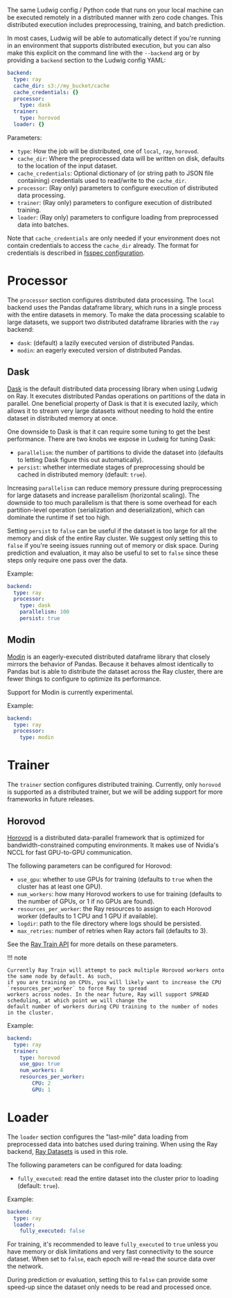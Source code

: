 The same Ludwig config / Python code that runs on your local machine can be executed remotely in a distributed manner
with zero code changes. This distributed execution includes preprocessing, training, and batch prediction.

In most cases, Ludwig will be able to automatically detect if you're running in an environment that supports distributed
execution, but you can also make this explicit on the command line with the `--backend` arg or by providing a `backend`
section to the Ludwig config YAML:

```yaml
backend:
  type: ray
  cache_dir: s3://my_bucket/cache
  cache_credentials: {}
  processor:
    type: dask
  trainer:
    type: horovod
  loader: {}
```

Parameters:

- `type`: How the job will be distributed, one of `local`, `ray`, `horovod`.
- `cache_dir`: Where the preprocessed data will be written on disk, defaults to the location of the input dataset.
- `cache_credentials`: Optional dictionary of (or string path to JSON file containing) credentials used to read/write to the `cache_dir`.
- `processor`: (Ray only) parameters to configure execution of distributed data processing.
- `trainer`: (Ray only) parameters to configure execution of distributed training.
- `loader`: (Ray only) parameters to configure loading from preprocessed data into batches.

Note that `cache_credentials` are only needed if your environment does not contain credentials to access the `cache_dir` already. The format
for credentials is described in [fsspec configuration](https://filesystem-spec.readthedocs.io/en/latest/features.html?highlight=credentials#configuration).

# Processor

The `processor` section configures distributed data processing. The `local` backend uses the Pandas dataframe library, which runs in a single
process with the entire datasets in memory. To make the data processing scalable to large datasets, we support two distributed dataframe libraries
with the `ray` backend:

- `dask`: (default) a lazily executed version of distributed Pandas.
- `modin`: an eagerly executed version of distributed Pandas.

## Dask

[Dask](https://dask.org/) is the default distributed data processing library when using Ludwig on Ray. It executes distributed Pandas operations
on partitions of the data in parallel. One beneficial property of Dask is that it is executed lazily, which allows it to stream very large datasets
without needing to hold the entire dataset in distributed memory at once.

One downside to Dask is that it can require some tuning to get the best performance. There are two knobs we expose in Ludwig for tuning Dask:

- `parallelism`: the number of partitions to divide the dataset into (defaults to letting Dask figure this out automatically).
- `persist`: whether intermediate stages of preprocessing should be cached in distributed memory (default: `true`).

Increasing `parallelism` can reduce memory pressure during preprocessing for large datasets and increase parallelism (horizontal scaling). The downside to
too much parallelism is that there is some overhead for each partition-level operation (serialization and deserialization), which can dominate the runtime
if set too high.

Setting `persist` to `false` can be useful if the dataset is too large for all the memory and disk of the entire Ray cluster. We suggest only
setting this to `false` if you're seeing issues running out of memory or disk space. During prediction and evaluation, it may also be useful to
set to `false` since these steps only require one pass over the data.

Example:

```yaml
backend:
  type: ray
  processor:
    type: dask
    parallelism: 100
    persist: true
```

## Modin

[Modin](https://github.com/modin-project/modin) is an eagerly-executed distributed dataframe library that closely mirrors the behavior of
Pandas. Because it behaves almost identically to Pandas but is able to distribute the dataset
across the Ray cluster, there are fewer things to configure to optimize its performance.

Support for Modin is currently experimental.

Example:

```yaml
backend:
  type: ray
  processor:
    type: modin
```

# Trainer

The `trainer` section configures distributed training. Currently, only `horovod` is supported as a distributed trainer, but
we will be adding support for more frameworks in future releases.

## Horovod

[Horovod](https://horovod.ai/) is a distributed data-parallel framework that is optimized for bandwidth-constrained computing
environments. It makes use of Nvidia's NCCL for fast GPU-to-GPU communication.

The following parameters can be configured for Horovod:

- `use_gpu`: whether to use GPUs for training (defaults to `true` when the cluster has at least one GPU).
- `num_workers`: how many Horovod workers to use for training (defaults to the number of GPUs, or 1 if no GPUs are found).
- `resources_per_worker`: the Ray resources to assign to each Horovod worker (defaults to 1 CPU and 1 GPU if available).
- `logdir`: path to the file directory where logs should be persisted.
- `max_retries`: number of retries when Ray actors fail (defaults to 3).

See the [Ray Train API](https://docs.ray.io/en/latest/train/api.html#trainer) for more details on these parameters.

!!! note

    Currently Ray Train will attempt to pack multiple Horovod workers onto the same node by default. As such,
    if you are training on CPUs, you will likely want to increase the CPU `resources_per_worker` to force Ray to spread
    workers across nodes. In the near future, Ray will support SPREAD scheduling, at which point we will change the
    default number of workers during CPU training to the number of nodes in the cluster.

Example:

```yaml
backend:
  type: ray
  trainer:
    type: horovod
    use_gpu: true
    num_workers: 4
    resources_per_worker:
        CPU: 2
        GPU: 1
```

# Loader

The `loader` section configures the "last-mile" data loading from preprocessed data into batches used during training.
When using the Ray backend, [Ray Datasets](https://docs.ray.io/en/latest/data/dataset.html) is used in this role.

The following parameters can be configured for data loading:

- `fully_executed`: read the entire dataset into the cluster prior to loading (default: `true`).

Example:

```yaml
backend:
  type: ray
  loader:
    fully_executed: false
```

For training, it's recommended to leave `fully_executed` to `true` unless you have memory or disk limitations
and very fast connectivity to the source dataset. When set to `false`, each epoch will re-read
the source data over the network.

During prediction or evaluation, setting this to `false` can provide some speed-up since the dataset only needs to be
read and processed once.
